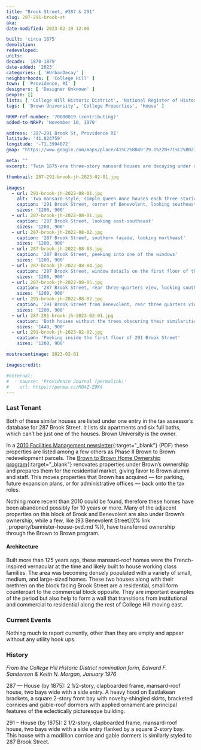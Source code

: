 ```yaml
---
title: "Brook Street, #287 & 291"
slug: 287-291-brook-st
aka:
date-modified: 2023-02-19 12:00

built: 'circa 1875'
demolition:
redeveloped:
units:
decade: '1870-1879'
date-added: '2023'
categories: [ '#UrbanDecay' ]
neighborhoods: [ 'College Hill' ]
town: [ 'Providence, RI' ]
designers: [ 'Designer Unknown' ]
people: []
lists: [ 'College Hill Historic District', 'National Register of Historic Places' ]
tags: [ 'Brown University', 'College Properties', 'House' ]

NRHP-ref-number: '70000019 (contributing)'
added-to-NRHP: 'November 10, 1970'

address: '287–291 Brook St, Providence RI'
latitude: '41.824759'
longitude: '-71.3994072'
gmap: "https://www.google.com/maps/place/41%C2%B049'29.1%22N+71%C2%B023'55.9%22W/@41.824759,-71.3994072,158m/data=!3m2!1e3!4b1!4m4!3m3!8m2!3d41.824758!4d-71.39886"

meta: ""
excerpt: "Twin 1875-era three-story mansard houses are decaying under ownership of Brown Univesity"

thumbnail: 287-291-brook-jh-2023-02-01.jpg

images:
  - url: 291-brook-jh-2022-08-01.jpg
    alt: 'Two mansard-style, simple Queen Anne houses each three stories tall with an asymmetrical entrance on the first foor and a two-story square bay window running up the front façade'
    caption: '291 Brook Street, corner of Benevolent, looking southeast'
    sizes: '1200, 900'
  - url: 287-brook-jh-2022-08-01.jpg
    caption: '287 Brook Street, looking east-southeast'
    sizes: '1200, 900'
  - url: 287-brook-jh-2022-08-02.jpg
    caption: '287 Brook Street, southern façade, looking northeast'
    sizes: '1200, 900'
  - url: 287-brook-jh-2022-08-03.jpg
    caption: '287 Brook Street, peeking into one of the windows'
    sizes: '1200, 900'
  - url: 287-brook-jh-2022-08-04.jpg
    caption: '287 Brook Street, window details on the first floor of the north façade, looking south'
    sizes: '1200, 900'
  - url: 287-brook-jh-2022-08-05.jpg
    caption: '287 Brook Street, rear three-quarters view, looking southwest'
    sizes: '1200, 900'
  - url: 291-brook-jh-2022-08-02.jpg
    caption: '291 Brook Street from Benevolent, rear three quarters view, looking southwest. Notice the three electric meters are missing, indicating the houses have been abandoned for some time.'
    sizes: '1200, 900'
  - url: 287-291-brook-jh-2023-02-01.jpg
    caption: 'Both houses without the trees obscuring their similarities. 291 on the left, 287 in the middle right, looking southeast from across Benevolent Street'
    sizes: '1440, 900'
  - url: 291-brook-jh-2023-02-02.jpg
    caption: 'Peeking inside the first floor of 291 Brook Street'
    sizes: '1200, 900'

mostrecentimage: 2023-02-01

imagescredit:

#external:
#  - source: 'Providence Journal (permalink)'
#    url: https://perma.cc/MQ4Z-Z9K4
---
```


### Last Tenant

Both of these similar houses are listed under one entry in the tax assessor’s database for 287 Brook Street. It lists six apartments and six full baths, which can’t be just one of the houses. Brown University is the owner. 

In a [2010 Facilities Management newsletter](//www.brown.edu/facilities/sites/facilities/files/FM_News_Fall_2010.pdf){:target="_blank"} (PDF) these properties are listed among a few others as Phase II Brown to Brown redevelopment parcels. The [Brown to Brown Home Ownership program](//www.brown.edu/offices/real-estate/brown-brown-home-ownership/){:target="_blank"} renovates properties under Brown’s ownership and prepares them for the residential market, giving favor to Brown alumni and staff. This moves properties that Brown has acquired — for parking, future expansion plans, or for administrative offices — back onto the tax roles. 

Nothing more recent than 2010 could be found, therefore these homes have been abandoned possibly for 10 years or more. Many of the adjacent properties on this block of Brook and Benevolent are also under Brown’s ownership, while a few, like [93 Benevolent Street]({% link _property/bannister-house-pvd.md %}), have transferred ownership through the Brown to Brown program. 

#### Architecture

Built more than 125 years ago, these mansard-roof homes were the French-inspired vernacular at the time and likely built to house working class families. The area was becoming densely populated with a variety of small, medium, and large-sized homes. These two houses along with their brethren on the block facing Brook Street are a residential, small form counterpart to the commercial block opposite. They are important examples of the period but also help to form a wall that transitions from institutional and commercial to residential along the rest of College Hill moving east. 


### Current Events

Nothing much to report currently, other than they are empty and appear without any utility hook ups. 


### History

_From the College Hill Historic District nomination form, Edward F. Sanderson & Keith N. Morgan, January 1976_

287 — House (by 1875): 2 1/2-story, clapboarded frame, mansard-roof house, two bays wide with a side entry. A heavy hood on Eastlakean brackets, a square 2-story front bay with novelty-shingled skirts, bracketed cornices and gable-roof dormers with applied ornament are principal features of the eclectically picturesque building. 

291 – House (by 1875): 2 1/2-story, clapboarded frame, mansard-roof house, two bays wide with a side entry flanked by a square 2-story bay. This house with a modillion cornice and gable dormers is similarly styled to 287 Brook Street. 
